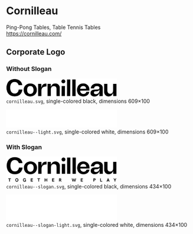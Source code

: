# Cornilleau

Ping-Pong Tables, Table Tennis Tables  
https://cornilleau.com/


## Corporate Logo

### Without Slogan
<img src="cornilleau.svg" alt="Logo in black" width="300"/><br/>
`cornilleau.svg`,
single-colored black,
dimensions 609×100

<img src="cornilleau--light.svg" alt="Logo in white" width="300"/><br/>
`cornilleau--light.svg`,
single-colored white,
dimensions 609×100

### With Slogan

<img src="cornilleau--slogan.svg" alt="Logo in black" width="300"/><br/>
`cornilleau--slogan.svg`,
single-colored black,
dimensions 434×100

<img src="cornilleau--slogan-light.svg" alt="Logo in white" width="300"/><br/>
`cornilleau--slogan-light.svg`,
single-colored white,
dimensions 434×100 
